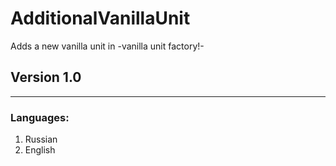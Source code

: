 # AdditionalVanillaUnit
Adds a new vanilla unit in -vanilla unit factory!-
## Version 1.0
----
### Languages: 
1. Russian
2. English

